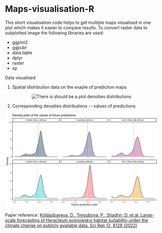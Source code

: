 # Maps-visualisation-R

This short visualisation code helps to get multiple maps visualised in one plot which makes it easier to compare results.
To convert raster data to subplotted image the following libraries are used:

* ggplot2
* ggpubr
* data.table
* dplyr
* raster
* sp

Data visualised

1. Spatial distribution data on the exaple of prediction maps
<div align="center">
 <img src="plots/future_predictions_maps.png" alt="There is should be a plot densities distributions">
 <br>
</div>

2. Corresponding densities distributions -- values of predictions
<div align="center">
 <img src="plots/future_predictions_densities.png" alt="There is should be a plot densities distributions">
 <br>
</div>

Paper reference: 
[Koldasbayeva, D., Tregubova, P., Shadrin, D. et al. Large-scale forecasting of Heracleum sosnowskyi habitat suitability under the climate change on publicly available data. Sci Rep 12, 6128 (2022)](https://doi.org/10.1038/s41598-022-09953-9)

